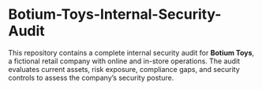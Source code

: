 # Botium-Toys-Internal-Security-Audit
This repository contains a complete internal security audit for **Botium Toys**, a fictional retail company with online and in-store operations. The audit evaluates current assets, risk exposure, compliance gaps, and security controls to assess the company’s security posture.
